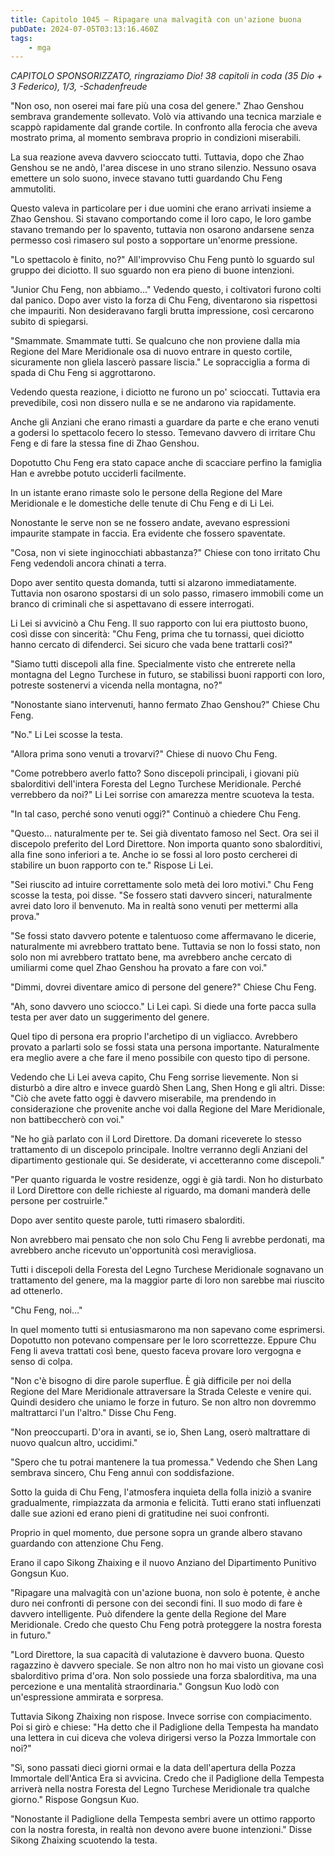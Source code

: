 ```yaml
---
title: Capitolo 1045 – Ripagare una malvagità con un'azione buona
pubDate: 2024-07-05T03:13:16.460Z
tags:
    - mga
---
```



<em>CAPITOLO SPONSORIZZATO, ringraziamo Dio!
38 capitoli in coda (35 Dio + 3 Federico), 1/3,
-Schadenfreude</em>


"Non oso, non oserei mai fare più una cosa del genere." Zhao Genshou sembrava grandemente sollevato. Volò via attivando una tecnica marziale e scappò rapidamente dal grande cortile. In confronto alla ferocia che aveva mostrato prima, al momento sembrava proprio in condizioni miserabili.


La sua reazione aveva davvero scioccato tutti. Tuttavia, dopo che Zhao Genshou se ne andò, l'area discese in uno strano silenzio. Nessuno osava emettere un solo suono, invece stavano tutti guardando Chu Feng ammutoliti.


Questo valeva in particolare per i due uomini che erano arrivati insieme a Zhao Genshou. Si stavano comportando come il loro capo, le loro gambe stavano tremando per lo spavento, tuttavia non osarono andarsene senza permesso così rimasero sul posto a sopportare un'enorme pressione.


"Lo spettacolo è finito, no?" All'improvviso Chu Feng puntò lo sguardo sul gruppo dei diciotto. Il suo sguardo non era pieno di buone intenzioni.


"Junior Chu Feng, non abbiamo..." Vedendo questo, i coltivatori furono colti dal panico. Dopo aver visto la forza di Chu Feng, diventarono sia rispettosi che impauriti. Non desideravano fargli brutta impressione, così cercarono subito di spiegarsi.


"Smammate. Smammate tutti. Se qualcuno che non proviene dalla mia Regione del Mare Meridionale osa di nuovo entrare in questo cortile, sicuramente non gliela lascerò passare liscia." Le sopracciglia a forma di spada di Chu Feng si aggrottarono.


Vedendo questa reazione, i diciotto ne furono un po' scioccati. Tuttavia era prevedibile, così non dissero nulla e se ne andarono via rapidamente.


Anche gli Anziani che erano rimasti a guardare da parte e che erano venuti a godersi lo spettacolo fecero lo stesso. Temevano davvero di irritare Chu Feng e di fare la stessa fine di Zhao Genshou.


Dopotutto Chu Feng era stato capace anche di scacciare perfino la famiglia Han e avrebbe potuto ucciderli facilmente.


In un istante erano rimaste solo le persone della Regione del Mare Meridionale e le domestiche delle tenute di Chu Feng e di Li Lei.


Nonostante le serve non se ne fossero andate, avevano espressioni impaurite stampate in faccia. Era evidente che fossero spaventate.


"Cosa, non vi siete inginocchiati abbastanza?" Chiese con tono irritato Chu Feng vedendoli ancora chinati a terra.


Dopo aver sentito questa domanda, tutti si alzarono immediatamente. Tuttavia non osarono spostarsi di un solo passo, rimasero immobili come un branco di criminali che si aspettavano di essere interrogati.


Li Lei si avvicinò a Chu Feng. Il suo rapporto con lui era piuttosto buono, così disse con sincerità: "Chu Feng, prima che tu tornassi, quei diciotto hanno cercato di difenderci. Sei sicuro che vada bene trattarli così?"


"Siamo tutti discepoli alla fine. Specialmente visto che entrerete nella montagna del Legno Turchese in futuro, se stabilissi buoni rapporti con loro, potreste sostenervi a vicenda nella montagna, no?"


"Nonostante siano intervenuti, hanno fermato Zhao Genshou?" Chiese Chu Feng.


"No." Li Lei scosse la testa.


"Allora prima sono venuti a trovarvi?" Chiese di nuovo Chu Feng.


"Come potrebbero averlo fatto? Sono discepoli principali, i giovani più sbalorditivi dell'intera Foresta del Legno Turchese Meridionale. Perché verrebbero da noi?" Li Lei sorrise con amarezza mentre scuoteva la testa.


"In tal caso, perché sono venuti oggi?" Continuò a chiedere Chu Feng.


"Questo... naturalmente per te. Sei già diventato famoso nel Sect. Ora sei il discepolo preferito del Lord Direttore. Non importa quanto sono sbalorditivi, alla fine sono inferiori a te. Anche io se fossi al loro posto cercherei di stabilire un buon rapporto con te." Rispose Li Lei.


"Sei riuscito ad intuire correttamente solo metà dei loro motivi." Chu Feng scosse la testa, poi disse. "Se fossero stati davvero sinceri, naturalmente avrei dato loro il benvenuto. Ma in realtà sono venuti per mettermi alla prova."


"Se fossi stato davvero potente e talentuoso come affermavano le dicerie, naturalmente mi avrebbero trattato bene. Tuttavia se non lo fossi stato, non solo non mi avrebbero trattato bene, ma avrebbero anche cercato di umiliarmi come quel Zhao Genshou ha provato a fare con voi."


"Dimmi, dovrei diventare amico di persone del genere?" Chiese Chu Feng.


"Ah, sono davvero uno sciocco." Li Lei capì. Si diede una forte pacca sulla testa per aver dato un suggerimento del genere.


Quel tipo di persona era proprio l'archetipo di un vigliacco. Avrebbero provato a parlarti solo se fossi stata una persona importante. Naturalmente era meglio avere a che fare il meno possibile con questo tipo di persone.


Vedendo che Li Lei aveva capito, Chu Feng sorrise lievemente. Non si disturbò a dire altro e invece guardò Shen Lang, Shen Hong e gli altri. Disse: "Ciò che avete fatto oggi è davvero miserabile, ma prendendo in considerazione che provenite anche voi dalla Regione del Mare Meridionale, non battibeccherò con voi."


"Ne ho già parlato con il Lord Direttore. Da domani riceverete lo stesso trattamento di un discepolo principale. Inoltre verranno degli Anziani del dipartimento gestionale qui. Se desiderate, vi accetteranno come discepoli."


"Per quanto riguarda le vostre residenze, oggi è già tardi. Non ho disturbato il Lord Direttore con delle richieste al riguardo, ma domani manderà delle persone per costruirle."


Dopo aver sentito queste parole, tutti rimasero sbalorditi.


Non avrebbero mai pensato che non solo Chu Feng li avrebbe perdonati, ma avrebbero anche ricevuto un'opportunità così meravigliosa.


Tutti i discepoli della Foresta del Legno Turchese Meridionale sognavano un trattamento del genere, ma la maggior parte di loro non sarebbe mai riuscito ad ottenerlo.


"Chu Feng, noi..."


In quel momento tutti si entusiasmarono ma non sapevano come esprimersi. Dopotutto non potevano compensare per le loro scorrettezze. Eppure Chu Feng li aveva trattati così bene, questo faceva provare loro vergogna e senso di colpa.


"Non c'è bisogno di dire parole superflue. È già difficile per noi della Regione del Mare Meridionale attraversare la Strada Celeste e venire qui. Quindi desidero che uniamo le forze in futuro. Se non altro non dovremmo maltrattarci l'un l'altro." Disse Chu Feng.


"Non preoccuparti. D'ora in avanti, se io, Shen Lang, oserò maltrattare di nuovo qualcun altro, uccidimi."


"Spero che tu potrai mantenere la tua promessa." Vedendo che Shen Lang sembrava sincero, Chu Feng annuì con soddisfazione.


Sotto la guida di Chu Feng, l'atmosfera inquieta della folla iniziò a svanire gradualmente, rimpiazzata da armonia e felicità. Tutti erano stati influenzati dalle sue azioni ed erano pieni di gratitudine nei suoi confronti.


Proprio in quel momento, due persone sopra un grande albero stavano guardando con attenzione Chu Feng.


Erano il capo Sikong Zhaixing e il nuovo Anziano del Dipartimento Punitivo Gongsun Kuo.


"Ripagare una malvagità con un'azione buona, non solo è potente, è anche duro nei confronti di persone con dei secondi fini. Il suo modo di fare è davvero intelligente. Può difendere la gente della Regione del Mare Meridionale. Credo che questo Chu Feng potrà proteggere la nostra foresta in futuro."


"Lord Direttore, la sua capacità di valutazione è davvero buona. Questo ragazzino è davvero speciale. Se non altro non ho mai visto un giovane così sbalorditivo prima d'ora. Non solo possiede una forza sbalorditiva, ma una percezione e una mentalità straordinaria." Gongsun Kuo lodò con un'espressione ammirata e sorpresa.


Tuttavia Sikong Zhaixing non rispose. Invece sorrise con compiacimento. Poi si girò e chiese: "Ha detto che il Padiglione della Tempesta ha mandato una lettera in cui diceva che voleva dirigersi verso la Pozza Immortale con noi?"


"Sì, sono passati dieci giorni ormai e la data dell'apertura della Pozza Immortale dell'Antica Era si avvicina. Credo che il Padiglione della Tempesta arriverà nella nostra Foresta del Legno Turchese Meridionale tra qualche giorno." Rispose Gongsun Kuo.


"Nonostante il Padiglione della Tempesta sembri avere un ottimo rapporto con la nostra foresta, in realtà non devono avere buone intenzioni." Disse Sikong Zhaixing scuotendo la testa.
                                


                                



